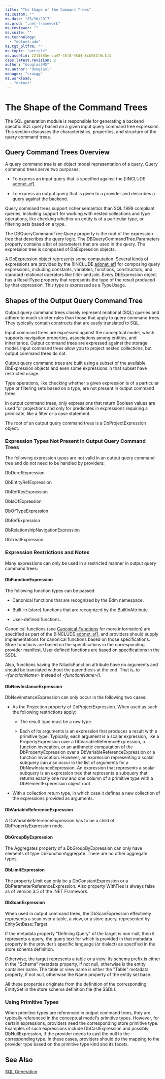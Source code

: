 ```yaml
---
title: "The Shape of the Command Trees"
ms.custom: ""
ms.date: "03/30/2017"
ms.prod: ".net-framework"
ms.reviewer: ""
ms.suite: ""
ms.technology: 
  - "dotnet-ado"
ms.tgt_pltfrm: ""
ms.topic: "article"
ms.assetid: 2215585e-ca47-45f8-98d4-8cb982f8c1d3
caps.latest.revision: 2
author: "douglaslMS"
ms.author: "douglasl"
manager: "craigg"
ms.workload: 
  - "dotnet"
---
```

# The Shape of the Command Trees
The SQL generation module is responsible for generating a backend specific SQL query based on a given input query command tree expression. This section discusses the characteristics, properties, and structure of the query command trees.  
  
## Query Command Trees Overview  
 A query command tree is an object model representation of a query. Query command trees serve two purposes:  
  
- To express an input query that is specified against the [!INCLUDE [adonet_ef](../../../../../includes/adonet-ef-md.md)].  
  
- To express an output query that is given to a provider and describes a query against the backend.  
  
 Query command trees support richer semantics than SQL:1999 compliant queries, including support for working with nested collections and type operations, like checking whether an entity is of a particular type, or filtering sets based on a type.  
  
 The DBQueryCommandTree.Query property is the root of the expression tree that describes the query logic. The DBQueryCommandTree.Parameters property contains a list of parameters that are used in the query. The expression tree is composed of DbExpression objects.  
  
 A DbExpression object represents some computation. Several kinds of expressions are provided by the [!INCLUDE [adonet_ef](../../../../../includes/adonet-ef-md.md)] for composing query expressions, including constants, variables, functions, constructors, and standard relational operators like filter and join. Every DbExpression object has a ResultType property that represents the type of the result produced by that expression. This type is expressed as a TypeUsage.  
  
## Shapes of the Output Query Command Tree  
 Output query command trees closely represent relational (SQL) queries and adhere to much stricter rules than those that apply to query command trees. They typically contain constructs that are easily translated to SQL.  
  
 Input command trees are expressed against the conceptual model, which supports navigation properties, associations among entities, and inheritance. Output command trees are expressed against the storage model. Input command trees allow you to project nested collections, but output command trees do not.  
  
 Output query command trees are built using a subset of the available DbExpression objects and even some expressions in that subset have restricted usage.  
  
 Type operations, like checking whether a given expression is of a particular type or filtering sets based on a type, are not present in output command trees.  
  
 In output command trees, only expressions that return Boolean values are used for projections and only for predicates in expressions requiring a predicate, like a filter or a case statement.  
  
 The root of an output query command trees is a DbProjectExpression object.  
  
### Expression Types Not Present in Output Query Command Trees  
 The following expression types are not valid in an output query command tree and do not need to be handled by providers:  
  
 DbDerefExpression  
  
 DbEntityRefExpression  
  
 DbRefKeyExpression  
  
 DbIsOfExpression  
  
 DbOfTypeExpression  
  
 DbRefExpression  
  
 DbRelationshipNavigationExpression  
  
 DbTreatExpression  
  
### Expression Restrictions and Notes  
 Many expressions can only be used in a restricted manner in output query command trees:  
  
#### DbFunctionExpression  
 The following function types can be passed:  
  
-   Canonical functions that are recognized by the Edm namespace.  
  
-   Built-in (store) functions that are recognized by the BuiltInAttribute.  
  
-   User-defined functions.  
  
 Canonical functions (see [Canonical Functions](../../../../../docs/framework/data/adonet/ef/language-reference/canonical-functions.md) for more information) are specified as part of the [!INCLUDE [adonet_ef](../../../../../includes/adonet-ef-md.md)], and providers should supply implementations for canonical functions based on those specifications. Store functions are based on the specifications in the corresponding provider manifest. User defined functions are based on specifications in the SSDL.  
  
 Also, functions having the NiladicFunction attribute have no arguments and should be translated without the parenthesis at the end.  That is, to *\<functionName>* instead of *\<functionName>()*.  
  
#### DbNewInstanceExpression  
 DbNewInstanceExpression can only occur in the following two cases:  
  
-   As the Projection property of DbProjectExpression.  When used as such the following restrictions apply:  
  
    -   The result type must be a row type.  
  
    -   Each of its arguments is an expression that produces a result with a primitive type. Typically, each argument is a scalar expression, like a PropertyExpression over a DbVariableReferenceExpression, a function invocation, or an arithmetic computation of the DbPropertyExpression over a DbVariableReferenceExpression or a function invocation. However, an expression representing a scalar subquery can also occur in the list of arguments for a DbNewInstanceExpression. An expression that represents a scalar subquery is an expression tree that represents a subquery that returns exactly one row and one column of a primitive type with a DbElementExperession object root  
  
-   With a collection return type, in which case it defines a new collection of the expressions provided as arguments.  
  
#### DbVariableReferenceExpression  
 A DbVariableReferenceExpression has to be a child of DbPropertyExpression node.  
  
#### DbGroupByExpression  
 The Aggregates property of a DbGroupByExpression can only have elements of type DbFunctionAggregate. There are no other aggregate types.  
  
#### DbLimitExpression  
 The property Limit can only be a DbConstantExpression or a DbParameterReferenceExpression. Also property WithTies is always false as of version 3.5 of the .NET Framework.  
  
#### DbScanExpression  
 When used in output command trees, the DbScanExpression effectively represents a scan over a table, a view, or a store query, represented by EnitySetBase::Target.  
  
 If the metadata property "Defining Query" of the target is non-null, then it represents a query, the query text for which is provided in that metadata property in the provider’s specific language (or dialect) as specified in the store schema definition.  
  
 Otherwise, the target represents a table or a view. Its schema prefix is either in the "Schema" metadata property, if not null, otherwise is the entity container name.  The table or view name is either the "Table" metadata property, if not null, otherwise the Name property of the entity set base.  
  
 All these properties originate from the definition of the corresponding EntitySet in the store schema definition file (the SSDL).  
  
### Using Primitive Types  
 When primitive types are referenced in output command trees, they are typically referenced in the conceptual model's primitive types. However, for certain expressions, providers need the corresponding store primitive type. Examples of such expressions include DbCastExpression and possibly DbNullExpression, if the provider needs to cast the null to the corresponding type. In these cases, providers should do the mapping to the provider type based on the primitive type kind and its facets.  
  
## See Also  
 [SQL Generation](../../../../../docs/framework/data/adonet/ef/sql-generation.md)
